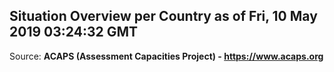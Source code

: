 ## Situation Overview per Country as of Fri, 10 May 2019 03:24:32 GMT

Source: **ACAPS (Assessment Capacities Project) - https://www.acaps.org**